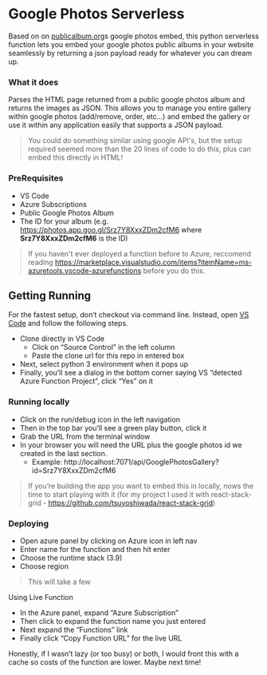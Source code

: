 # Google Photos Serverless

Based on on [publicalbum.org](https://www.publicalbum.org/blog/embedding-google-photos-albums)s google photos embed, this python serverless function lets you embed your google photos public albums in your website seamlessly by returning a json payload ready for whatever you can dream up.

### What it does

Parses the HTML page returned from a public google photos album and returns the images as JSON.  This allows you to manage you entire gallery within google photos (add/remove, order, etc...) and embed the gallery or use it within any application easily that supports a JSON payload.

> You could do something similar using google API's, but the setup required seemed more than the 20 lines of code to do this, plus can embed this directly in HTML!

### PreRequisites

* VS Code
* Azure Subscriptions
* Public Google Photos Album
* The ID for your album (e.g. https://photos.app.goo.gl/Srz7Y8XxxZDm2cfM6 where **Srz7Y8XxxZDm2cfM6** is the ID)

> If you haven't ever deployed a function before to Azure, reccomend reading https://marketplace.visualstudio.com/items?itemName=ms-azuretools.vscode-azurefunctions before you do this.

## Getting Running

For the fastest setup, don’t checkout via command line.  Instead, open [VS Code](https://code.visualstudio.com/) and follow the following steps.

* Clone directly in VS Code
    * Click on “Source Control” in the left column
    * Paste the clone url for this repo in entered box
* Next, select python 3 environment when it pops up
* Finally, you’ll see a dialog in the bottom corner saying VS “detected Azure Function Project”, click “Yes” on it

### Running locally

* Click on the run/debug icon in the left navigation
* Then in the top bar you’ll see a green play button, click it
* Grab the URL from the terminal window
* In your browser you will need the URL plus the google photos id we created in the last section.
    * Example: http://localhost:7071/api/GooglePhotosGallery?id=Srz7Y8XxxZDm2cfM6

> If you’re building the app you want to embed this in locally, nows the time to start playing with it (for my project I used it with react-stack-grid - https://github.com/tsuyoshiwada/react-stack-grid)

### Deploying

* Open azure panel by clicking on Azure icon in left nav
* Enter name for the function and then hit enter
* Choose the runtime stack (3.9)
* Choose region

> This will take a few

Using Live Function

* In the Azure panel, expand “Azure Subscription”
* Then click to expand the function name you just entered
* Next expand the “Functions” link
* Finally click “Copy Function URL” for the live URL

Honestly, if I wasn’t lazy (or too busy) or both, I would front this with a cache so costs of the function are lower.
Maybe next time!